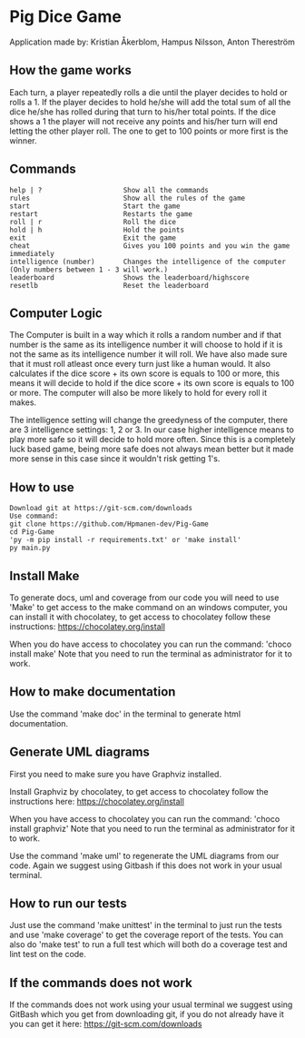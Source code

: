 # Pig Dice Game

Application made by:
Kristian Åkerblom, Hampus Nilsson, Anton Thereström

## How the game works
Each turn, a player repeatedly rolls a die until the player decides to hold or rolls a 1.
If the player decides to hold he/she will add the total sum of all the dice he/she has rolled during that turn to his/her total points.
If the dice shows a 1 the player will not receive any points and his/her turn will end letting the other player roll.
The one to get to 100 points or more first is the winner.

## Commands
```
help | ?                    Show all the commands
rules                       Show all the rules of the game
start                       Start the game
restart                     Restarts the game
roll | r                    Roll the dice
hold | h                    Hold the points
exit                        Exit the game
cheat                       Gives you 100 points and you win the game immediately
intelligence (number)       Changes the intelligence of the computer (Only numbers between 1 - 3 will work.)
leaderboard                 Shows the leaderboard/highscore
resetlb                     Reset the leaderboard
```

## Computer Logic
The Computer is built in a way which it rolls a random number 
and if that number is the same as its intelligence number it will choose to hold
if it is not the same as its intelligence number it will roll.
We have also made sure that it must roll atleast once every turn just like a human would.
It also calculates if the dice score + its own score is equals to 100 or more,
this means it will decide to hold if the dice score + its own score is equals to 100 or more.
The computer will also be more likely to hold for every roll it makes.

The intelligence setting will change the greedyness of the computer,
there are 3 intelligence settings: 1, 2 or 3.
In our case higher intelligence means to play more safe so it will decide to hold more often.
Since this is a completely luck based game, being more safe does not always mean better but it made
more sense in this case since it wouldn't risk getting 1's.

## How to use
```
Download git at https://git-scm.com/downloads
Use command:
git clone https://github.com/Hpmanen-dev/Pig-Game
cd Pig-Game
'py -m pip install -r requirements.txt' or 'make install'
py main.py
```

## Install Make
To generate docs, uml and coverage from our code you will need to use 'Make' to get access to the make command on an windows computer,
you can install it with chocolatey, to get access to chocolatey follow these instructions: https://chocolatey.org/install

When you do have access to chocolatey you can run the command: 'choco install make'
Note that you need to run the terminal as administrator for it to work.

## How to make documentation
Use the command 'make doc' in the terminal to generate html documentation.

## Generate UML diagrams
First you need to make sure you have Graphviz installed.

Install Graphviz by chocolatey, to get access to chocolatey follow the instructions here: https://chocolatey.org/install

When you have access to chocolatey you can run the command: 'choco install graphviz'
Note that you need to run the terminal as administrator for it to work.

Use the command 'make uml' to regenerate the UML diagrams from our code. Again we suggest using Gitbash if this does not work in your usual terminal.

## How to run our tests
Just use the command 'make unittest' in the terminal to just run the tests and use 'make coverage' to get the coverage report of the tests. 
You can also do 'make test' to run a full test which will both do a coverage test and lint test on the code.

## If the commands does not work
If the commands does not work using your usual terminal we suggest using GitBash which you get from downloading git, if you do not already have it you can get it here: https://git-scm.com/downloads